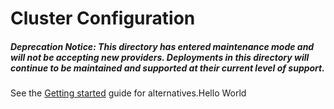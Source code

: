 # Cluster Configuration

##### Deprecation Notice: This directory has entered maintenance mode and will not be accepting new providers. Deployments in this directory will continue to be maintained and supported at their current level of support.

See the [Getting started](https://kubernetes.io/docs/setup/) guide for alternatives.Hello World
